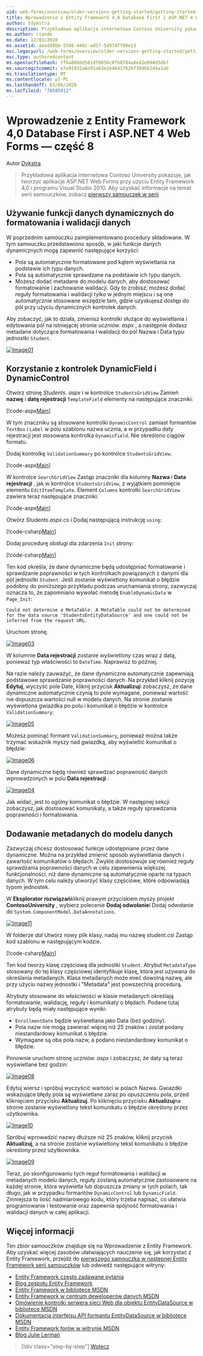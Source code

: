 ```yaml
---
uid: web-forms/overview/older-versions-getting-started/getting-started-with-ef/the-entity-framework-and-aspnet-getting-started-part-8
title: Wprowadzenie z Entity Framework 4,0 Database First i ASP.NET 4 Web Forms — część 8 | Microsoft Docs
author: tdykstra
description: Przykładowa aplikacja internetowa Contoso University pokazuje, jak tworzyć aplikacje ASP.NET Web Forms przy użyciu Entity Framework. Przykładowa aplikacja to...
ms.author: riande
ms.date: 12/03/2010
ms.assetid: aaadd9bb-5508-448c-ad57-5497dff90e13
msc.legacyurl: /web-forms/overview/older-versions-getting-started/getting-started-with-ef/the-entity-framework-and-aspnet-getting-started-part-8
msc.type: authoredcontent
ms.openlocfilehash: ff6a808dd501df8056c0fb0784a8e42e094d5db7
ms.sourcegitcommit: e7e91932a6e91a63e2e46417626f39d6b244a3ab
ms.translationtype: MT
ms.contentlocale: pl-PL
ms.lasthandoff: 03/06/2020
ms.locfileid: "78585912"
---
```

# <a name="getting-started-with-entity-framework-40-database-first-and-aspnet-4-web-forms---part-8"></a>Wprowadzenie z Entity Framework 4,0 Database First i ASP.NET 4 Web Forms — część 8

Autor [Dykstra](https://github.com/tdykstra)

> Przykładowa aplikacja internetowa Contoso University pokazuje, jak tworzyć aplikacje ASP.NET Web Forms przy użyciu Entity Framework 4,0 i programu Visual Studio 2010. Aby uzyskać informacje na temat serii samouczków, zobacz [pierwszy samouczek w serii](the-entity-framework-and-aspnet-getting-started-part-1.md)

## <a name="using-dynamic-data-functionality-to-format-and-validate-data"></a>Używanie funkcji danych dynamicznych do formatowania i walidacji danych

W poprzednim samouczku zaimplementowano procedury składowane. W tym samouczku przedstawiono sposób, w jaki funkcje danych dynamicznych mogą zapewnić następujące korzyści:

- Pola są automatycznie formatowane pod kątem wyświetlania na podstawie ich typu danych.
- Pola są automatycznie sprawdzane na podstawie ich typu danych.
- Możesz dodać metadane do modelu danych, aby dostosować formatowanie i zachowanie walidacji. Gdy to zrobisz, możesz dodać reguły formatowania i walidacji tylko w jednym miejscu i są one automatycznie stosowane wszędzie tam, gdzie uzyskujesz dostęp do pól przy użyciu dynamicznych kontrolek danych.

Aby zobaczyć, jak to działa, zmienisz kontrolki służące do wyświetlania i edytowania pól na istniejącej stronie *uczniów. aspx* , a następnie dodasz metadane dotyczące formatowania i walidacji do pól Nazwa i Data typu jednostki `Student`.

[![Image01](the-entity-framework-and-aspnet-getting-started-part-8/_static/image2.png)](the-entity-framework-and-aspnet-getting-started-part-8/_static/image1.png)

## <a name="using-dynamicfield-and-dynamiccontrol-controls"></a>Korzystanie z kontrolek DynamicField i DynamicControl

Otwórz stronę *Students. aspx* i w kontrolce `StudentsGridView` Zamień **nazwę** i **datę rejestracji** `TemplateField` elementy na następujące znaczniki:

[!code-aspx[Main](the-entity-framework-and-aspnet-getting-started-part-8/samples/sample1.aspx)]

W tym znaczniku są stosowane kontrolki `DynamicControl` zamiast formantów `TextBox` i `Label` w polu szablonu nazwa ucznia, a w przypadku daty rejestracji jest stosowana kontrolka `DynamicField`. Nie określono ciągów formatu.

Dodaj kontrolkę `ValidationSummary` po kontrolce `StudentsGridView`.

[!code-aspx[Main](the-entity-framework-and-aspnet-getting-started-part-8/samples/sample2.aspx)]

W kontrolce `SearchGridView` Zastąp znaczniki dla kolumny **Nazwa** i **Data rejestracji** , jak w kontrolce `StudentsGridView`, z wyjątkiem pominięcie elementu `EditItemTemplate`. Element `Columns` kontrolki `SearchGridView` zawiera teraz następujące znaczniki:

[!code-aspx[Main](the-entity-framework-and-aspnet-getting-started-part-8/samples/sample3.aspx)]

Otwórz *Students.aspx.cs* i Dodaj następującą instrukcję `using`:

[!code-csharp[Main](the-entity-framework-and-aspnet-getting-started-part-8/samples/sample4.cs)]

Dodaj procedurę obsługi dla zdarzenia `Init` strony:

[!code-csharp[Main](the-entity-framework-and-aspnet-getting-started-part-8/samples/sample5.cs)]

Ten kod określa, że dane dynamiczne będą udostępniać formatowanie i sprawdzanie poprawności w tych kontrolkach powiązanych z danymi dla pól jednostki `Student`. Jeśli zostanie wyświetlony komunikat o błędzie podobny do poniższego przykładu podczas uruchamiania strony, zazwyczaj oznacza to, że zapomniano wywołać metodę `EnableDynamicData` w `Page_Init`:

`Could not determine a MetaTable. A MetaTable could not be determined for the data source 'StudentsEntityDataSource' and one could not be inferred from the request URL.`

Uruchom stronę.

[![Image03](the-entity-framework-and-aspnet-getting-started-part-8/_static/image4.png)](the-entity-framework-and-aspnet-getting-started-part-8/_static/image3.png)

W kolumnie **Data rejestracji** zostanie wyświetlony czas wraz z datą, ponieważ typ właściwości to `DateTime`. Naprawisz to później.

Na razie należy zauważyć, że dane dynamiczne automatycznie zapewniają podstawowe sprawdzanie poprawności danych. Na przykład kliknij pozycję **Edytuj**, wyczyść pole Date, kliknij przycisk **Aktualizuj**i zobaczysz, że dane dynamiczne automatycznie czynią to pole wymagane, ponieważ wartość nie dopuszcza wartości null w modelu danych. Na stronie zostanie wyświetlona gwiazdka po polu i komunikat o błędzie w kontrolce `ValidationSummary`:

[![Image05](the-entity-framework-and-aspnet-getting-started-part-8/_static/image6.png)](the-entity-framework-and-aspnet-getting-started-part-8/_static/image5.png)

Możesz pominąć formant `ValidationSummary`, ponieważ można także trzymać wskaźnik myszy nad gwiazdką, aby wyświetlić komunikat o błędzie:

[![Image06](the-entity-framework-and-aspnet-getting-started-part-8/_static/image8.png)](the-entity-framework-and-aspnet-getting-started-part-8/_static/image7.png)

Dane dynamiczne będą również sprawdzać poprawność danych wprowadzonych w polu **Data rejestracji** :

[![Image04](the-entity-framework-and-aspnet-getting-started-part-8/_static/image10.png)](the-entity-framework-and-aspnet-getting-started-part-8/_static/image9.png)

Jak widać, jest to ogólny komunikat o błędzie. W następnej sekcji zobaczysz, jak dostosować komunikaty, a także reguły sprawdzania poprawności i formatowania.

## <a name="adding-metadata-to-the-data-model"></a>Dodawanie metadanych do modelu danych

Zazwyczaj chcesz dostosować funkcje udostępniane przez dane dynamiczne. Można na przykład zmienić sposób wyświetlania danych i zawartość komunikatów o błędach. Zwykle dostosowuje się również reguły sprawdzania poprawności danych w celu zapewnienia większej funkcjonalności, niż dane dynamiczne są automatycznie oparte na typach danych. W tym celu należy utworzyć klasy częściowe, które odpowiadają typom jednostek.

W **Eksplorator rozwiązań**kliknij prawym przyciskiem myszy projekt **ContosoUniversity** , wybierz polecenie **Dodaj odwołanie**i Dodaj odwołanie do `System.ComponentModel.DataAnnotations`.

[![Image11](the-entity-framework-and-aspnet-getting-started-part-8/_static/image12.png)](the-entity-framework-and-aspnet-getting-started-part-8/_static/image11.png)

W folderze *dal* Utwórz nowy plik klasy, nadaj mu nazwę *student.cs*i Zastąp kod szablonu w następującym kodzie.

[!code-csharp[Main](the-entity-framework-and-aspnet-getting-started-part-8/samples/sample6.cs)]

Ten kod tworzy klasę częściową dla jednostki `Student`. Atrybut `MetadataType` stosowany do tej klasy częściowej identyfikuje klasę, która jest używana do określania metadanych. Klasa metadanych może mieć dowolną nazwę, ale przy użyciu nazwy jednostki i "Metadata" jest powszechną procedurą.

Atrybuty stosowane do właściwości w klasie metadanych określają formatowanie, walidację, reguły i komunikaty o błędach. Podane tutaj atrybuty będą miały następujące wyniki:

- `EnrollmentDate` będzie wyświetlana jako Data (bez godziny).
- Pola nazw nie mogą zawierać więcej niż 25 znaków i został podany niestandardowy komunikat o błędzie.
- Wymagane są oba pola nazw, a podano niestandardowy komunikat o błędzie.

Ponownie uruchom stronę *uczniów. aspx* i zobaczysz, że daty są teraz wyświetlane bez godzin:

[![Image08](the-entity-framework-and-aspnet-getting-started-part-8/_static/image14.png)](the-entity-framework-and-aspnet-getting-started-part-8/_static/image13.png)

Edytuj wiersz i spróbuj wyczyścić wartości w polach Nazwa. Gwiazdki wskazujące błędy pola są wyświetlane zaraz po opuszczeniu pola, przed kliknięciem przycisku **Aktualizuj**. Po kliknięciu przycisku **Aktualizuj**na stronie zostanie wyświetlony tekst komunikatu o błędzie określony przez użytkownika.

[![Image10](the-entity-framework-and-aspnet-getting-started-part-8/_static/image16.png)](the-entity-framework-and-aspnet-getting-started-part-8/_static/image15.png)

Spróbuj wprowadzić nazwy dłuższe niż 25 znaków, kliknij przycisk **Aktualizuj**, a na stronie zostanie wyświetlony tekst komunikatu o błędzie określony przez użytkownika.

[![Image09](the-entity-framework-and-aspnet-getting-started-part-8/_static/image18.png)](the-entity-framework-and-aspnet-getting-started-part-8/_static/image17.png)

Teraz, po skonfigurowaniu tych reguł formatowania i walidacji w metadanych modelu danych, reguły zostaną automatycznie zastosowane na każdej stronie, która wyświetla lub dopuszcza zmiany w tych polach, tak długo, jak w przypadku formantów `DynamicControl` lub `DynamicField`. Zmniejsza to ilość nadmiarowego kodu, który trzeba napisać, co ułatwia programowanie i testowanie oraz zapewnia spójność formatowania i walidacji danych w całej aplikacji.

## <a name="more-information"></a>Więcej informacji

Ten zbiór samouczków znajduje się na Wprowadzenie z Entity Framework. Aby uzyskać więcej zasobów ułatwiających nauczenie się, jak korzystać z Entity Framework, przejdź do [pierwszego samouczka w następnej Entity Framework serii samouczków](../continuing-with-ef/using-the-entity-framework-and-the-objectdatasource-control-part-1-getting-started.md) lub odwiedź następujące witryny:

- [Entity Framework często zadawane pytania](http://www.ef-faq.org/introduction.html)
- [Blog zespołu Entity Framework](https://blogs.msdn.com/b/adonet/)
- [Entity Framework w bibliotece MSDN](https://msdn.microsoft.com/library/bb399572.aspx)
- [Entity Framework w centrum deweloperów danych MSDN](https://msdn.microsoft.com/data/ef.aspx)
- [Omówienie kontrolki serwera sieci Web dla obiektu EntityDataSource w bibliotece MSDN](https://msdn.microsoft.com/library/cc488502.aspx)
- [Dokumentacja interfejsu API formantu EntityDataSource w bibliotece MSDN](https://msdn.microsoft.com/library/system.web.ui.webcontrols.entitydatasource.aspx)
- [Entity Framework forów w witrynie MSDN](https://social.msdn.microsoft.com/forums/adodotnetentityframework/)
- [Blog Julie Lerman](http://thedatafarm.com/blog/)

> [!div class="step-by-step"]
> [Wstecz](the-entity-framework-and-aspnet-getting-started-part-7.md)
